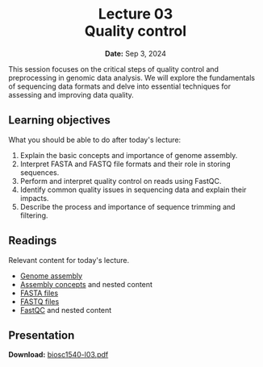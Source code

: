 <h1 align="center">
<b>Lecture 03</b><br>
Quality control
</h1>
<p align="center">
<b>Date:</b> Sep 3, 2024
</p>

This session focuses on the critical steps of quality control and preprocessing in genomic data analysis.
We will explore the fundamentals of sequencing data formats and delve into essential techniques for assessing and improving data quality.

## Learning objectives

What you should be able to do after today's lecture:

1.  Explain the basic concepts and importance of genome assembly.
2.  Interpret FASTA and FASTQ file formats and their role in storing sequences.
3.  Perform and interpret quality control on reads using FastQC.
4.  Identify common quality issues in sequencing data and explain their impacts.
5.  Describe the process and importance of sequence trimming and filtering.

## Readings

Relevant content for today's lecture.

-   [Genome assembly](https://omics.crumblearn.org/genomics/assembly/)
-   [Assembly concepts](https://omics.crumblearn.org/genomics/assembly/concepts/) and nested content
-   [FASTA files](https://omics.crumblearn.org/appendices/file-types/fasta/)
-   [FASTQ files](https://omics.crumblearn.org/appendices/file-types/fastq/)
-   [FastQC](https://omics.crumblearn.org/genomics/assembly/qc/fastqc/) and nested content

## Presentation

**Download:** [biosc1540-l03.pdf](/lectures/03/biosc1540-l03.pdf)
